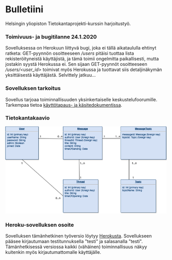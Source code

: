 # Bulletiini
Helsingin yliopiston Tietokantaprojekti-kurssin harjoitustyö.

### Toimivuus- ja bugitilanne 24.1.2020

Sovelluksessa on Herokuun liittyvä bugi, joka ei tällä aikataululla ehtinyt ratketa: GET-pyynnön osoitteeseen _/users_ pitäisi tuottaa lista rekisteröityneistä käyttäjistä, ja tämä toimii ongelmitta paikallisesti, mutta jostakin syystä Herokussa ei. Sen sijaan GET-pyynnöt osoitteeseen _/users/<user_id>_ toimivat myös Herokussa ja tuottavat siis detaljinäkymän yksittäisestä käyttäjästä. Selvittely jatkuu...

### Sovelluksen tarkoitus

Sovellus tarjoaa toiminnallisuuden yksinkertaiselle keskustelufoorumille. Tarkempaa tietoa [käyttötapaus- ja käsitedokumentissa](documentation/usecases.md).

### Tietokantakaavio

![](documentation/Tietokantakaavio.png)

### Heroku-sovelluksen osoite

Sovelluksen tämänhetkinen työversio löytyy [Herokusta](https://bulletiini.herokuapp.com/). Sovellukseen pääsee kirjautumaan testitunnuksella "testi" ja salasanalla "testi". Tämänhetkisessä versiossa kaikki (vähäinen) toiminnallisuus näkyy kuitenkin myös kirjautumattomalle käyttäjälle.
